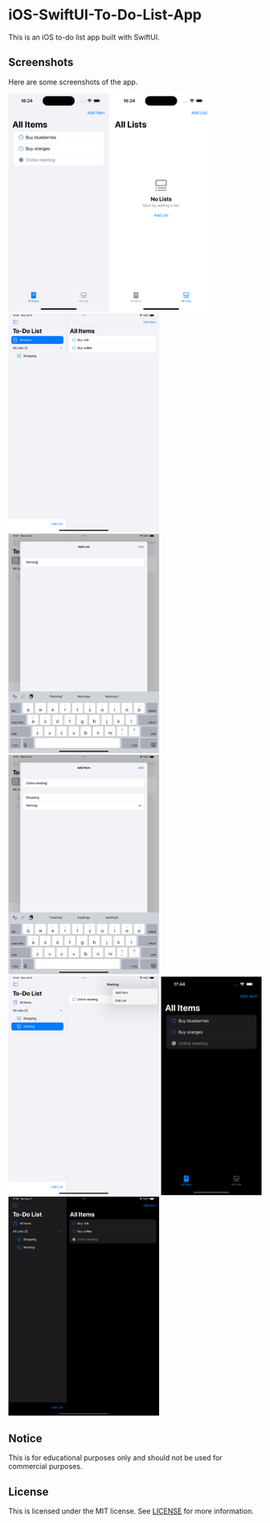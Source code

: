 # iOS-SwiftUI-To-Do-List-App

This is an iOS to-do list app built with SwiftUI.

## Screenshots

Here are some screenshots of the app.

<p>
    <img src="screenshots/screenshot-1.png" width="200" />
    <img src="screenshots/screenshot-2.png" width="200" />
    <img src="screenshots/screenshot-3.png" width="300" />
    <img src="screenshots/screenshot-4.png" width="300" />
    <br>
    <img src="screenshots/screenshot-5.png" width="300" />
    <img src="screenshots/screenshot-6.png" width="300" />
    <img src="screenshots/screenshot-7.png" width="200" />
    <img src="screenshots/screenshot-8.png" width="300" />
</p>

## Notice

This is for educational purposes only and should not be used for commercial purposes.

## License

This is licensed under the MIT license. See [LICENSE](./LICENSE) for more information.
